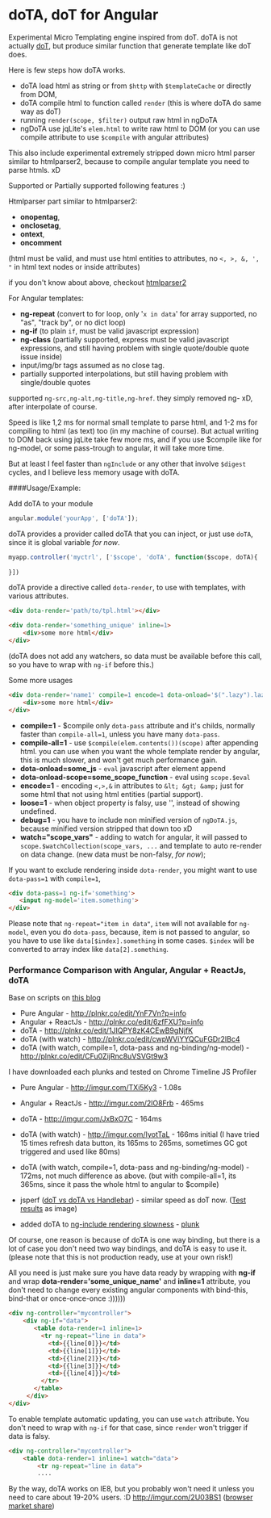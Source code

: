 doTA, doT for Angular
=================

Experimental Micro Templating engine inspired from doT.
doTA is not actually [doT](https://github.com/olado/doT), but produce similar function that generate template like doT does.

Here is few steps how doTA works.

- doTA load html as string or from `$http` with `$templateCache` or directly from DOM,
- doTA compile html to function called `render` (this is where doTA do same way as doT)
- running `render(scope, $filter)` output raw html in ngDoTA
- ngDoTA use jqLite's `elem.html` to write raw html to DOM
(or you can use compile attribute to use `$compile` with angular attributes)

This also include experimental extremely stripped down micro html parser similar to htmlparser2, because to compile angular template you need to parse htmls. xD

Supported or Partially supported following features :)

Htmlparser part similar to htmlparser2:

 - **onopentag**,
 - **onclosetag**,
 - **ontext**,
 - **oncomment**

(html must be valid, and must use html entities to attributes, no `<, >, &, ', "` in html text nodes or inside attributes)

if you don't know about above, checkout [htmlparser2](https://github.com/fb55/htmlparser2)

For Angular templates:

 - **ng-repeat** (convert to for loop, only '`x in data`' for array supported, no "as", "track by", or no dict loop)
 - **ng-if** (to plain `if`, must be valid javascript expression)
 - **ng-class** (partially supported, express must be valid javascript expressions, and still having problem with single quote/double quote issue inside)
 - input/img/br tags assumed as no close tag.
 - partially supported interpolations, but still having problem with single/double quotes

supported `ng-src,ng-alt,ng-title,ng-href`. they simply removed ng- xD, after interpolate of course.

Speed is like 1,2 ms for normal small template to parse html, and 1-2 ms for compiling to html (as text) too (in my machine of course). But actual writing to DOM back using jqLite take few more ms, and if you use $compile like for ng-model, or some pass-trough to angular, it will take more time.

But at least I feel faster than `ngInclude` or any other that involve `$digest` cycles, and I believe less memory usage with doTA.

####Usage/Example:

Add doTA to your module

```javascript
angular.module('yourApp', ['doTA']);
```

doTA provides a provider called doTA that you can inject, or just use `doTA`, since it is global variable *for now*.

```javascript
myapp.controller('myctrl', ['$scope', 'doTA', function($scope, doTA){
  
}])
```
 
doTA provide a directive called `dota-render`, to use with templates, with various attributes.

```html
<div dota-render='path/to/tpl.html'></div>
```

```html
<div dota-render='something_unique' inline=1>
	<div>some more html</div>
</div>
```

(doTA does not add any watchers, so data must be available before this call, so you have to wrap with `ng-if` before this.)

Some more usages

```html
<div dota-render='name1' compile=1 encode=1 dota-onload='$(".lazy").lazyload()' dota-onload-scope="scopeFunc()">
	<div>some more html</div>
</div>
```

- **compile=1** - $compile only `dota-pass` attribute and it's childs, normally faster than `compile-all=1`, unless you have many `dota-pass`.
- **compile-all=1** - use `$compile(elem.contents())(scope)` after appending html. you can use when you want the whole template render by angular, this is much slower, and won't get much performance gain.
- **dota-onload=some_js** - `eval` javascript after element append
- **dota-onload-scope=some_scope_function** - eval using `scope.$eval`
- **encode=1** - encoding `<,>,&` in attributes to `&lt; &gt; &amp;` just for some html that not using html entities (partial support).
- **loose=1** - when object property is falsy, use '', instead of showing undefined.
- **debug=1** - you have to include non minified version of `ngDoTA.js`, because minified version stripped that down too xD
- **watch="scope_vars"** - adding to watch for angular, it will passed to `scope.$watchCollection(scope_vars, ...` and template to auto re-render on data change. (new data must be non-falsy, *for now*);

If you want to exclude rendering inside `dota-render`, you might want to use `dota-pass=1` with `compile=1`,

```html
<div dota-pass=1 ng-if='something'>
   <input ng-model='item.something'>
</div>
```

Please note that `ng-repeat="item in data"`, `item` will not available for `ng-model`, even you do `dota-pass`, because, item is not passed to angular, so you have to use like `data[$index].something` in some cases. `$index` will be converted to array index like `data[2].something`.

### Performance Comparison with Angular, Angular + ReactJs, doTA

Base on scripts on [this blog](http://www.williambrownstreet.net/blog/2014/04/faster-angularjs-rendering-angularjs-and-reactjs/)

- Pure Angular - http://plnkr.co/edit/YnF7Vn?p=info
- Angular + ReactJs - http://plnkr.co/edit/6zfFXU?p=info
- doTA - http://plnkr.co/edit/1JIQPY8zK4CEwB9gNjfK
- doTA (with watch) - http://plnkr.co/edit/cwpWViYYQCuFGDr2IBc4
- doTA (with watch, compile=1, dota-pass and ng-binding/ng-model) - http://plnkr.co/edit/CFu0ZijRnc8uVSVGt9w3

I have downloaded each plunks and tested on Chrome Timeline JS Profiler

- Pure Angular - http://imgur.com/TXi5Ky3 - 1.08s
- Angular + ReactJs - http://imgur.com/2lO8Frb - 465ms
- doTA - http://imgur.com/JxBxO7C - 164ms
- doTA (with watch) - http://imgur.com/IyotTaL - 166ms initial
(I have tried 15 times refresh data button, its 165ms to 265ms, sometimes GC got triggered and used like 80ms)
- doTA (with watch, compile=1, dota-pass and ng-binding/ng-model) - 172ms, not much difference as above. 
(but with compile-all=1, its 365ms, since it pass the whole html to angular to $compile)

- jsperf ([doT vs doTA vs Handlebar](http://jsperf.com/dot-dota-handlebar)) - similar speed as doT now. 
([Test results](http://imgur.com/iE0ZoQG) as image)

- added doTA to [ng-include rendering slowness](https://github.com/angular/angular.js/issues/9559)  - [plunk](http://plnkr.co/edit/be2h0vgxvgmkOjfafHoD?p=preview)

Of course, one reason is because of doTA is one way binding, but there is a lot of case you don't need two way bindings, and doTA is easy to use it. (please note that this is not production ready, use at your own risk!)

All you need is just make sure you have data ready by wrapping with **ng-if** and wrap **dota-render='some_unique_name'** and **inline=1** attribute, you don't need to change every existing angular components with bind-this, bind-that or once-once-once :))))))

```html
<div ng-controller="mycontroller">
    <div ng-if="data">
       <table dota-render=1 inline=1>
         <tr ng-repeat="line in data">
           <td>{{line[0]}}</td>
           <td>{{line[1]}}</td>
           <td>{{line[2]}}</td>
           <td>{{line[3]}}</td>
           <td>{{line[4]}}</td>
         </tr>
       </table>
     </div>
</div>
```

To enable template automatic updating, you can use `watch` attribute. You don't need to wrap with `ng-if` for that case, since `render` won't trigger if data is falsy.

```html
<div ng-controller="mycontroller">
	<table dota-render=1 inline=1 watch="data">
		<tr ng-repeat="line in data">
		....
```

By the way, doTA works on IE8, but you probably won't need it unless you need to care about 19-20% users. :D
 http://imgur.com/2U03BS1 ([browser market share](https://www.netmarketshare.com/browser-market-share.aspx?qprid=2&qpcustomd=0&qpstick=1&qpsp=2014&qpnp=2&qptimeframe=Y))
 
